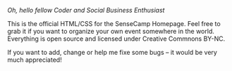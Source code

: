 *Oh, hello fellow Coder and Social Business Enthusiast*

This is the official HTML/CSS for the SenseCamp Homepage. Feel free to grab it if you want to organize your own event somewhere in the world. Everything is open source and licensed under Creative Commnons BY-NC.

If you want to add, change or help me fixe some bugs – it would be very much appreciated!
